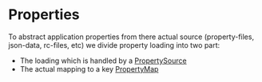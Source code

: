 # Properties

To abstract application properties from there actual source (property-files, json-data, rc-files, etc) we divide property
loading into two part:

- The loading which is handled by a [PropertySource](model/property-source.interface.ts)
- The actual mapping to a key [PropertyMap](model/property-map.interface.ts)
